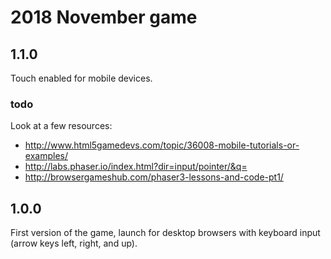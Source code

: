 # 2018 November game

## 1.1.0
Touch enabled for mobile devices.

### todo
Look at a few resources:
- http://www.html5gamedevs.com/topic/36008-mobile-tutorials-or-examples/
- http://labs.phaser.io/index.html?dir=input/pointer/&q=
- http://browsergameshub.com/phaser3-lessons-and-code-pt1/

## 1.0.0
First version of the game, launch for desktop browsers with keyboard input (arrow keys left, right, and up).
